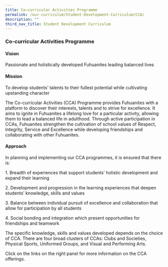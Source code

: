 ```yaml
---
title: Co–curricular Activities Programme
permalink: /our-curriculum/Student-Development-Curriculum/CCA/
description: ""
third_nav_title: Student Development Curriculum
---
```

### Co-curricular Activities Programme

#### Vision

Passionate and holistically developed Fuhuanites leading balanced lives


#### Mission

To develop students’ talents to their fullest potential while cultivating upstanding character

  

The Co-curricular Activities (CCA) Programme provides Fuhuanites with a platform to discover their interests, talents and to strive for excellence. It aims to ignite in Fuhuanites a lifelong love for a particular activity, allowing them to lead a balanced life in adulthood. Through active participation in CCAs, Fuhuanites strengthen the cultivation of school values of Respect, Integrity, Service and Excellence while developing friendships and collaborating with other Fuhuanites.

  
#### Approach

In planning and implementing our CCA programmes, it is ensured that there is: 

1\.  Breadth of experiences that support students’ holistic development and expand their learning  
    
2\.  Development and progression in the learning experiences that deepen students’ knowledge, skills and values  
    
3\.  Balance between individual pursuit of excellence and collaboration that allow for participation by all students  
    
4\.  Social bonding and integration which present opportunities for friendships and teamwork  
    

  

The specific knowledge, skills and values developed depends on the choice of CCA. There are four broad clusters of CCAs: Clubs and Societies, Physical Sports, Uniformed Groups, and Visual and Performing Arts.

  

Click on the links on the right panel for more information on the CCA offerings.